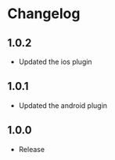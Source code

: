 # Changelog

## 1.0.2

* Updated the ios plugin

## 1.0.1

* Updated the android plugin

## 1.0.0

* Release
